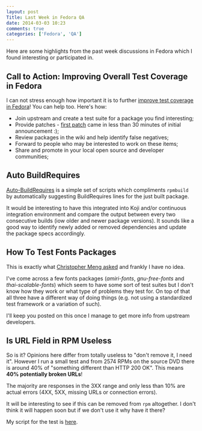 ```yaml
---
layout: post
Title: Last Week in Fedora QA
date: 2014-03-03 10:23
comments: true
categories: ['Fedora', 'QA']
---
```


Here are some highlights from the past week discussions in Fedora which I found
interesting or participated in.

Call to Action: Improving Overall Test Coverage in Fedora
---------------------------------------------------------

I can not stress enough how important it is to further
[improve test coverage in Fedora](/blog/2014/02/28/action-improving-test-coverage-in-fedora/)!
You can help too. Here's how:

* Join upstream and create a test suite for a package you find interesting;
* Provide patches - [first patch](https://lists.fedoraproject.org/pipermail/devel/2014-February/196035.html)
came in less than 30 minutes of initial announcement :);
* Review packages in the wiki and help identify false negatives;
* Forward to people who may be interested to work on these items;
* Share and promote in your local open source and developer communities;


Auto BuildRequires
------------------

[Auto-BuildRequires](http://people.redhat.com/~rjones/auto-buildrequires/)
is a simple set of scripts which compliments `rpmbuild` by
automatically suggesting BuildRequires lines for the just built package.

It would be interesting to have this integrated into Koji and/or
continuous integration environment and compare the output between every two
consecutive builds (iow older and newer package versions). It sounds like a
good way to identify newly added or removed dependencies and update the package
specs accordingly.


How To Test Fonts Packages
-------------------------------

This is exactly what 
[Christopher Meng asked](https://lists.fedoraproject.org/pipermail/test/2014-February/120570.html)
and frankly I have no idea. 

I've come across a few fonts packages (*amiri-fonts*, *gnu-free-fonts* and *thai-scalable-fonts*)
which seem to have some sort of test suites but I don't know how they work or
what type of problems they test for. On top of that all three have a different
way of doing things (e.g. not using a standardized test framework or a variation of such).

I'll keep you posted on this once I manage to get more info from upstream developers.


Is URL Field in RPM Useless
---------------------------

So is it? Opinions here differ from totally useless to "don't remove it, I need it".
However I run a small test and from 2574 RPMs on the source DVD there is around 
40% of "something different than HTTP 200 OK". This means **40% potentially broken URLs**!

The majority are responses in the 3XX range and only less than 10% are 
actual errors (4XX, 5XX, missing URLs or connection errors).


It will be interesting to see if this can be removed from `rpm` altogether.
I don't think it will happen soon but if we don't use it why have it there? 

My script for the test is
[here](https://github.com/atodorov/fedora-scripts/blob/master/test-rpm-url-field.sh).


